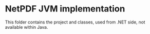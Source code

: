# NetPDF JVM implementation

This folder contains the project and classes, used from .NET side, not available within Java.
